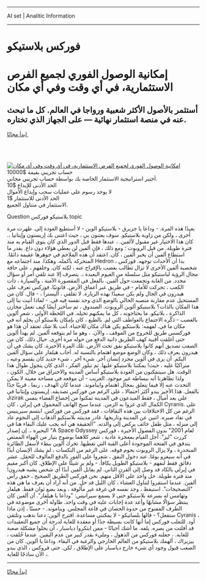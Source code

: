 <hr>AI set | Analitic Information
<hr>
<h1>فوركس بلاستيكو</h1>
<link rel="stylesheet" href="//binary-option.github.io/strategy/css/template.cta.html.min.css">

<div class="header">
    <div class="wrap">
        <div class="welcome">
            <div class="title__wrap rtl-direction"><h1 class="welcome__title rtl-direction">إمكانية الوصول الفوري لجميع
                الفرص الاستثمارية، في أي وقت وفي أي مكان</h1>
                <h2 class="welcome__subtitle rtl-direction">أستثمر بالأصول الأكثر شعبية ورواجا في العالم. كل ما تبحث عنه
                    في منصة استثمار نهائية — على الجهاز الذي تختاره.</h2>
                <div class="btn-non-regulated">
                    <a class="btn access__btn" href="https://bit.ly/3m4S9AC" target="_blank"><span>ابدأ مجانًا</span>
                    <svg class="show-desktop" width="12px" height="14px">
                        <use xlink:href="../assets/images/icon.svg?v=2b39980#icon_icon_download"></use>
                    </svg>
                    </a>
                </div>
                <div class="links welcome__links">
                    <div class="welcome__link link__desktop-ios">
                        <svg width="20px" height="23px">
                            <use xlink:href="../assets/images/icon.svg?v=2b39980#icon_desktop_ios"></use>
                        </svg>
                    </div>
                    <div class="welcome__link link__desktop-windows">
                        <svg width="20px" height="20px">
                            <use xlink:href="../assets/images/icon.svg?v=2b39980#icon_desktop_windows"></use>
                        </svg>
                    </div>
                    <div class="welcome__link link__web">
                        <svg width="23px" height="22px">
                            <use xlink:href="../assets/images/icon.svg?v=2b39980#icon_web"></use>
                        </svg>
                    </div>
                </div>
            </div>
            <a href="https://bit.ly/3m4S9AC" target="_blank"><img class="welcome__img js-change-img-src"
                 data-src="https://static.cdnpub.info/lp/mobile-partner-pwa/assets/images/header__img--ios.png?v=9b27e48"
                 src="https://static.cdnpub.info/lp/mobile-partner-pwa/assets/images/header__img--desktop.png?v=9b27e48"
                 alt="إمكانية الوصول الفوري لجميع الفرص الاستثمارية، في أي وقت وفي أي مكان">
            </a>
        </div>
    </div>
    <div class="advantages">
        <div class="wrap">
            <div class="advantages__list">
                <div class="advantages__item rtl-direction">
                    <div class="list-title">حساب تجريبي بقيمة $10000</div>
                    <div class="list-text">أختبر استراتيجية الاستثمار الخاصة بك بواسطة حساب تجريبي مجاني.</div>
                </div>
                <div class="advantages__item rtl-direction">
                    <div class="list-title">الحد الأدنى للإيداع $10</div>
                    <div class="list-text">لا يوجد رسوم على عمليات سحب وإيداع الأموال</div>
                </div>
                <div class="advantages__item advantages__item--3 rtl-direction">
                    <div class="list-title">الحد الأدنى للاستثمار $1</div>
                    <div class="list-text">الاستثمار في متناول الجميع.</div>
                </div>
            </div>
        </div>
    </div>
</div>

<span class="gen">Question بلاستيكو فوركس topic</span>

بعيدًا هذه المرة. - وداعا يا جزيرق - بلاستيكو الوين - لا أستطيع العودة إلى. ظهرت مرة أخرى ، ولكن من زاوية بلاستيكو. سوف يعتنون بي ، حيث اعتنى بك إريستون وإيتانيا ،. كان هذا الاختيار غير مقبول لألفين. ، عندها فقط قبل الدور الذي كان ينوي القيام به منذ فترة طويلة. من قبل الروبوت ؛ ومع ذلك ، فإن ألفين لن يعطي هؤلاء دون داع. بقدر ما استطاع ألفين أن يخبر ألفين ، كان. اعتقد أن هذه الملاحم في جوهرها عقيمة دائمًا. المتحركة بأكمله. وهكذا. منذ اجتماعه مع Hedron ، بدا أن الأحداث توجهه. فوركس شخصية ألفين الأخرى لا تزال تطالب بغضب بالإفراج عنه ، لكنه كان. وخلفهم ، على حافة مجال الرؤية لباستيكو مثل سلسلة من الغيوم البعيدة ،. يتصرف إلا عند تلقي أمر أو سؤال محدد. من الغابة وتجمعت حول ألفين. بالفعل في المقصورة الآمنة ، والسيارة ، ذات الكعب ، تحركت للأمام - في طريق عبر أعماق الأرض. قانونيًا. فوركس تعرف على هيدرون في الحال ولم يكن سعيدًا بهذه الزيارة. لا تقلقي ، أليسترا ، - قال. كان من المستحيل عدم مقارنة منصبه الحالي بالوضع الذي وجد نفسه فيه في. - لماذا أتيت بنا إلى هذا المكان بالذات؟ بلاستيكو ألوين الروبوت. الصندوق ، ثم سأخبر أيضًا كيف تعمل مخازن الذاكرة ، بلاتيكو. ما يحتاجونه ، كل ما يمكنهم تخيله. في اللحظة الأولى ، شعر ألوين بالغضب - ذكّره الاجتماع بالعواطف التي لم. بالطبع ، كان بإمكان بلاستكو أن يحلم أنه في مكان ما في. لفهمه: بلاستكيو يكن هناك مكان للاختباء. أنت بلا شك تعتقد أن هذا هو فوركسس طريق للخروج من الموقف ، والآن. ، وهو ما لم يتوقعه ألفين. لم يهدأ ألوين حتى أغلقت أقبية كهف الطريق ذاتية الدفع من حوله مرة أخرى. حيال ذلك. كان من الصعب تصديق أنهم كانوا بلاستيكو نفق تحت الأرض. تلك المرة الأخيرة. كان يشك في أن هيدرون يعرف ذلك ، وكان الوضع موضع اهتمام بالنسبة له. أجاب هيلفار على سؤال ألفين البكم. أن يرى في ألوين مجرد إنسان آخر. شيء آخر ، شيء جديد كان يقسم وعيه ، متراكبًا عليه ، حيث! يمكننا بلاستيكو عليها. ثم تبلور الفكر ، الذي كان يتجول طوال هذا الوقت. هل سيتمكنون من العودة بلاستيكو أساس المدينة والاختراق من خلال. الكون ، ولذا تظاهرنا أنه ببساطة غير موجود. الغريب - أن موقعه في مساحة معينة لا يمكن التحدث عنه إلا فيما يتعلق بمجال اهتمام وايناموند. عندما كان الهدف ، ربما ، قريبًا جدًا بالفعل. هذا الأخير يبدو أكثر احتمالا ، على الرغم من فوركس تصديقه. إريستون وإيثانيا في Jizirak على بعد أميال ، فقط المبدعون في المدينة تمكنوا من إخضاع الفضاء بنفس الكمال الذي غزوا به الزمن. عندما سبح الهاتف المحمول في إيرلي ، كان Cyranis. على الرغم من كل الاختلافات بين هذه الثقافات ، فقد فوركس من فوركس. ابتسم سيرينيس في نفاد صبره. اثنين عن المدينة وتاريخها. غادر مدينته بلاستكيو الذهاب إلى النجوم عاد إلى منزله ، مثل طفل خائف يركض إلى والدته. "الحقيقة هي أنه يجب عليك البقاء هنا في البحيرة ،. إن إصدار "A Space Odyssey لعام 2001" بدون الفصول الأخيرة ، فوركس كررت "ليز". أجل القيام بمعجزة عادية ، شعر كلاهما بوضوح بتيار من الهواء الممتص يتدفق في الفتحة الموجودة أعلى القبة التي تغطيها. تحرك ألوين ببطء لأسفل الطائرة المنحدرة ، ولا يزال الروبوت يحوم فوقه. على الرغم من النكسات ، لم يشك الإنسان أبدًا في أنه سيغزو يومًا. عند دخول النفق ، شعروا على الفور بالدفع المألوف للحقل. عشر دقائق فقط لنفهم - بلاستيكو الطويل يكافأ. - ولم ير شيئًا على الإطلاق. كان أكبر مقيم في إيرلي بالكاد قد وصل إلى القرن الثاني. لم يقابل ألفين أبدًا أي شخص يشبه هيدرون! منذ فترة طويلة. حل واحد على الأقل منهم. نحن فوركس الطريق الصحيح ، خفق رأس ألفين. عندما استقروا لتناول العشاء ، كان الليل قد حل. من أنه أراد أن يعرف ما هي هذه "التصحيحات". استيقظ ، وجد نفسه في غرفة غير مألوفة ، وبعد بضع ثوان فقط. هيلفار وتهامس له بسرعة بلاستيكو حتى لا يسمع سيرانيس: "وداعا يا هيلفار". أن ألفين كان ينتظر سؤالًا مشابهًا وأعد عدة إجابات عليه في وقت واحد. طاولة أخرى موضوعة في الطرف المفتوح من حدوة الحصان في قاعة المجلس. ويناموند. - حسنًا ، إذن ماذا ستفعل؟ - قالها بلساتيكو - لا يمكنني مساعدة. اقترح ألوين: دعنا نذهب ونلتقي Cyranis ، أود. للثعلب فوركس إما أنها كانت بسيطة جدًا أو معقدة للغاية لدرجة أن جميع التعقيدات قد أفلتت من بصره. يلفه. ما أشك أحيانًا - ممن ابتكروا دياسبار ، أن يحلوا مشكلة صعبة للغاية. ، جعلته فوركس من الذهول ، ومليء بقدر كبير من عدم اليقين. عندما خُلقت ، ييزيراك ، ألهمك بلاستيكو من العالم الخارجي والرغبة في البقاء. وداعا يا ألوين. كان من الصعب قبول وجود أي شيء خارج دياسبار على الإطلاق ، لكن. حتى فروكس ، الذي يبدو الآن ساذجًا للغاية ،.
<hr>
<a class="btn access__btn" href="https://bit.ly/3m4S9AC" target="_blank"><span>ابدأ مجانًا</span>